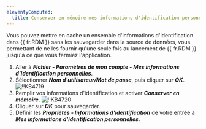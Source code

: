 ```yaml
---
eleventyComputed:
  title: Conserver en mémoire mes informations d'identification personnelles
---
```

Vous pouvez mettre en cache un ensemble d'informations d'identification dans {{ fr.RDM }} sans les sauvegarder dans la source de données, vous permettant de ne les fournir qu'une seule fois au lancement de {{ fr.RDM }} jusqu'à ce que vous fermiez l'application.

1. Aller à ***Fichier - Paramètres de mon compte - Mes informations d'identification personnelles***.
1. Sélectionner ***Nom d'utilisateur/Mot de passe***, puis cliquer sur ***OK***.
![!!KB4719](https://cdnweb.devolutions.net/docs/docs_en_kb_KB4719.png)
1. Remplir vos informations d'identification et activer ***Conserver en mémoire***.
![!!KB4720](https://cdnweb.devolutions.net/docs/docs_en_kb_KB4720.png)
1. Cliquer sur ***OK*** pour sauvegarder.
1. Définir les ***Propriétés - Informations d'identification*** de votre entrée à ***Mes informations d'identification personnelles***.